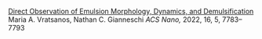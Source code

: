 [Direct Observation of Emulsion Morphology, Dynamics, and Demulsification](https://pubs.acs.org/doi/abs/10.1021/acsnano.2c00199)
Maria A. Vratsanos, Nathan C. Gianneschi _ACS Nano,_ 2022, 16, 5, 7783–7793